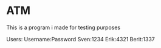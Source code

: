 # ATM

This is a program i made for testing purposes

Users: Username:Password
Sven:1234
Erik:4321
Berit:1337
